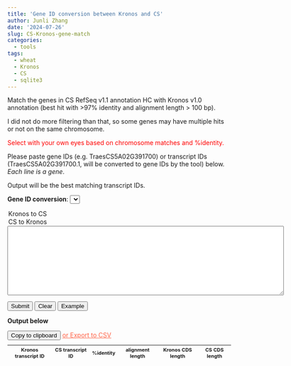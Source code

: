 ```yaml
---
title: 'Gene ID conversion between Kronos and CS'
author: Junli Zhang
date: '2024-07-26'
slug: CS-Kronos-gene-match
categories:
  - tools
tags:
  - wheat
  - Kronos
  - CS
  - sqlite3
---
```


Match the genes in CS RefSeq v1.1 annotation HC with Kronos v1.0 annotation (best hit with >97% identity and alignment length > 100 bp).

I did not do more filtering than that, so some genes may have multiple hits or not on the same chromosome. 

<p style="color:red";>Select with your own eyes based on chromosome matches and %identity.</p>

Please paste gene IDs (e.g. TraesCS5A02G391700) or transcript IDs (TraesCS5A02G391700.1, will be converted to gene IDs by the tool) below.
*Each line is a gene*.

Output will be the best matching transcript IDs.

**Gene ID conversion**:
<select id="box1">
  <option value="K2C">Kronos to CS</option>
  <option value="C2K">CS to Kronos</option>
</select>

<textarea rows="10" cols="75" id="input"></textarea>
<br />

<button id="run">Submit</button>
<button id="clearseq">Clear</button>
<button id="example">Example</button>

**Output below**

<!-- <textarea rows="10" cols="75" id="output" ></textarea> -->
<!-- <br /> -->
<p id="alert" style="color:blue";></p>
<button id="copytable">Copy to clipboard</button>
<a download="geneID-conversion-Kronos-CS.csv" href="#" onclick="return ExcellentExport.csv(this, 'datatable');" style="color:Tomato;">or Export to CSV</a>
<!-- The button used to copy the text -->

<table id="datatable" style="font-size: 11px;" align="left">
<thead>
    <tr>
        <th>Kronos transcript ID</th>
        <th>CS transcript ID</th>
        <th>%identity</th>
        <th>alignment length</th>
        <th>Kronos CDS length</th>
        <th>CS CDS length</th>
    </tr>
</thead>
    <tbody id="tbody"></tbody>
</table>

<script src="/tools/sqljs/v1.10.3/sql-wasm.js"></script>
<script type="module" src="/libs/geneID-conversion-Kronos-CS.js"></script>
<script src="/libs/excellentexport.min.js"></script>
<script src="/libs/pako_inflate.min.js"></script>
